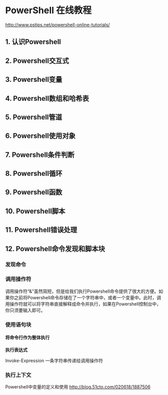 # PowerShell 在线教程 

http://www.pstips.net/powershell-online-tutorials/

## 1. 认识Powershell ##

## 2. Powershell交互式 ##

## 3. Powershell变量 ##

## 4. Powershell数组和哈希表 ##

## 5. Powershell管道 ##

## 6. Powershell使用对象 ##

## 7. Powershell条件判断 ##

## 8. Powershell循环 ##

## 9. Powershell函数 ##

## 10. Powershell脚本 ##

## 11. Powershell错误处理 ##

## 12. Powershell命令发现和脚本块 ##

### 发现命令 ###

### 调用操作符 ###

调用操作符“&”虽然简短，但是给我们执行Powershell命令提供了很大的方便。如果你之前将Powershell命令存储在了一个字符串中，或者一个变量中。此时，调用操作符就可以将字符串直接解释成命令并执行，如果在Powershell控制台中，你只须要输入即可。

### 使用语句块 ###

#### 将命令行作为整体执行 ####

**执行表达式**

Invoke-Expression 一条字符串传递给调用操作符

### 执行上下文 ###


Powershell中变量的定义和使用
http://blog.51cto.com/020618/1887506